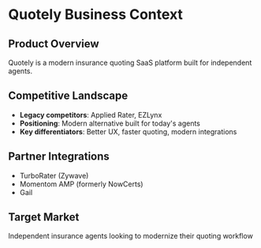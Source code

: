 # Quotely Business Context

## Product Overview
Quotely is a modern insurance quoting SaaS platform built for independent agents.

## Competitive Landscape
- **Legacy competitors**: Applied Rater, EZLynx
- **Positioning**: Modern alternative built for today's agents
- **Key differentiators**: Better UX, faster quoting, modern integrations

## Partner Integrations
- TurboRater (Zywave)
- Momentom AMP (formerly NowCerts)
- Gail

## Target Market
Independent insurance agents looking to modernize their quoting workflow